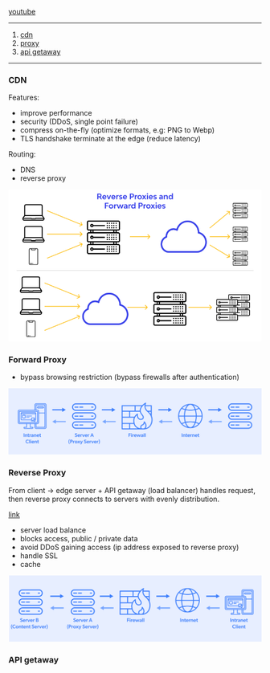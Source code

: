 [youtube](https://www.youtube.com/watch?v=RI9np1LWzqw)

---

1. [cdn](#cdn)
2. [proxy](#reverse-proxy)
3. [api getaway](#api-getaway)

---

### CDN

Features:
- improve performance
- security (DDoS, single point failure)
- compress on-the-fly (optimize formats, e.g: PNG to Webp)
- TLS handshake terminate at the edge (reduce latency)


Routing:
- DNS
- reverse proxy

![](pics/reverse-poxies.png)

### Forward Proxy

- bypass browsing restriction (bypass firewalls after authentication)

![](pics/Forward-Proxy.jpg)

### Reverse Proxy

From client -> edge server + API getaway (load balancer) handles request, then reverse proxy connects to servers with evenly distribution.

[link](https://www.wallarm.com/what/what-is-the-reverse-proxy)

- server load balance
- blocks access, public / private data
- avoid DDoS gaining access (ip address exposed to reverse proxy)
- handle SSL
- cache

![](pics/Reverse-Proxy.jpg)



### API getaway
